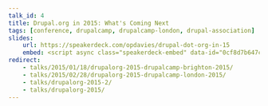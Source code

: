 ```yaml
---
talk_id: 4
title: Drupal.org in 2015: What's Coming Next
tags: [conference, drupalcamp, drupalcamp-london, drupal-association]
slides:
    url: https://speakerdeck.com/opdavies/drupal-dot-org-in-15
    embed: <script async class="speakerdeck-embed" data-id="0cf8d7b647c94ae289e9db2b46a9e8f2" data-ratio="1.77777777777778" src="//speakerdeck.com/assets/embed.js"></script>
redirect:
    - talks/2015/01/18/drupalorg-2015-drupalcamp-brighton-2015/
    - talks/2015/02/28/drupalorg-2015-drupalcamp-london-2015/
    - talks/drupalorg-2015-2/
    - talks/drupalorg-2015/
---
```

